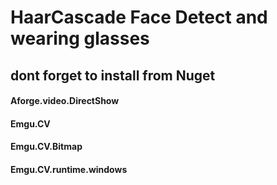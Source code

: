 # HaarCascade Face Detect and wearing glasses

## dont forget to install from Nuget
#### Aforge.video.DirectShow  
#### Emgu.CV 
#### Emgu.CV.Bitmap
#### Emgu.CV.runtime.windows 
